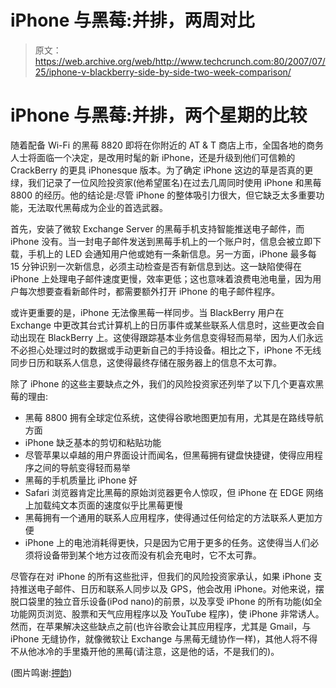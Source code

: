 # iPhone 与黑莓:并排，两周对比 

> 原文：<https://web.archive.org/web/http://www.techcrunch.com:80/2007/07/25/iphone-v-blackberry-side-by-side-two-week-comparison/>

# iPhone 与黑莓:并排，两个星期的比较

随着配备 Wi-Fi 的黑莓 8820 即将在你附近的 AT & T 商店上市，全国各地的商务人士将面临一个决定，是改用时髦的新 iPhone，还是升级到他们可信赖的 CrackBerry 的更具 iPhonesque 版本。为了确定 iPhone 这边的草是否真的更绿，我们记录了一位风险投资家(他希望匿名)在过去几周同时使用 iPhone 和黑莓 8800 的经历。他的结论是:尽管 iPhone 的整体吸引力很大，但它缺乏太多重要功能，无法取代黑莓成为企业的首选武器。

首先，安装了微软 Exchange Server 的黑莓手机支持智能推送电子邮件，而 iPhone 没有。当一封电子邮件发送到黑莓手机上的一个账户时，信息会被立即下载，手机上的 LED 会通知用户他或她有一条新信息。另一方面，iPhone 最多每 15 分钟识别一次新信息，必须主动检查是否有新信息到达。这一缺陷使得在 iPhone 上处理电子邮件速度更慢，效率更低；这也意味着浪费电池电量，因为用户每次想要查看新邮件时，都需要额外打开 iPhone 的电子邮件程序。

 [](https://web.archive.org/web/20221122154454/https://beta.techcrunch.com/wp-content/uploads/2007/07/iphone_blackberry_chart.gif) 或许更重要的是，iPhone 无法像黑莓一样同步。当 BlackBerry 用户在 Exchange 中更改其台式计算机上的日历事件或某些联系人信息时，这些更改会自动出现在 BlackBerry 上。这使得跟踪基本业务信息变得轻而易举，因为人们永远不必担心处理过时的数据或手动更新自己的手持设备。相比之下，iPhone 不无线同步日历和联系人信息，这使得最终存储在服务器上的信息不太可靠。

除了 iPhone 的这些主要缺点之外，我们的风险投资家还列举了以下几个更喜欢黑莓的理由:

*   黑莓 8800 拥有全球定位系统，这使得谷歌地图更加有用，尤其是在路线导航方面
*   iPhone 缺乏基本的剪切和粘贴功能
*   尽管苹果以卓越的用户界面设计而闻名，但黑莓拥有键盘快捷键，使得应用程序之间的导航变得轻而易举
*   黑莓的手机质量比 iPhone 好
*   Safari 浏览器肯定比黑莓的原始浏览器更令人惊叹，但 iPhone 在 EDGE 网络上加载纯文本页面的速度似乎比黑莓更慢
*   黑莓拥有一个通用的联系人应用程序，使得通过任何给定的方法联系人更加方便
*   iPhone 上的电池消耗得更快，只是因为它用于更多的任务。这使得当人们必须将设备带到某个地方过夜而没有机会充电时，它不太可靠。

尽管存在对 iPhone 的所有这些批评，但我们的风险投资家承认，如果 iPhone 支持推送电子邮件、日历和联系人同步以及 GPS，他会改用 iPhone。对他来说，摆脱口袋里的独立音乐设备(iPod nano)的前景，以及享受 iPhone 的所有功能(如全功能网页浏览、股票和天气应用程序以及 YouTube 程序)，使 iPhone 非常诱人。然而，在苹果解决这些缺点之前(也许谷歌会让其应用程序，尤其是 Gmail，与 iPhone 无缝协作，就像微软让 Exchange 与黑莓无缝协作一样)，其他人将不得不从他冰冷的手里撬开他的黑莓(请注意，这是他的话，不是我们的)。

(图片鸣谢:[押韵](https://web.archive.org/web/20221122154454/http://rhysy.plexersoft.com/Explosion%20test%202e.jpg))